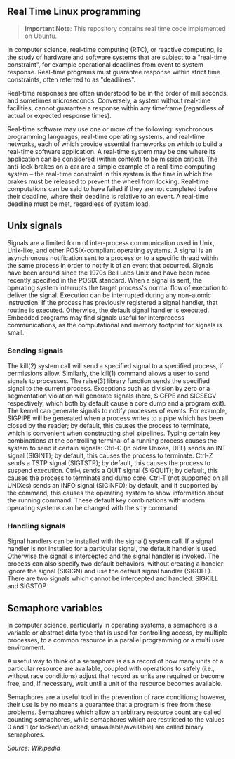 ## Real Time Linux programming

> **Important Note**: This repository contains real time code implemented on Ubuntu.

In computer science, real-time computing (RTC), or reactive computing, is the study of hardware and software systems that are subject to a "real-time constraint", for example operational deadlines from event to system response. Real-time programs must guarantee response within strict time constraints, often referred to as "deadlines".

Real-time responses are often understood to be in the order of milliseconds, and sometimes microseconds. Conversely, a system without real-time facilities, cannot guarantee a response within any timeframe (regardless of actual or expected response times).

Real-time software may use one or more of the following: synchronous programming languages, real-time operating systems, and real-time networks, each of which provide essential frameworks on which to build a real-time software application.
A real-time system may be one where its application can be considered (within context) to be mission critical. The anti-lock brakes on a car are a simple example of a real-time computing system – the real-time constraint in this system is the time in which the brakes must be released to prevent the wheel from locking. 
Real-time computations can be said to have failed if they are not completed before their deadline, where their deadline is relative to an event. 
A real-time deadline must be met, regardless of system load.

## Unix signals

Signals are a limited form of inter-process communication used in Unix, Unix-like, and other POSIX-compliant operating systems. A signal is an asynchronous notification sent to a process or to a specific thread within the same process in order to notify it of an event that occurred. Signals have been around since the 1970s Bell Labs Unix and have been more recently specified in the POSIX standard.
When a signal is sent, the operating system interrupts the target process's normal flow of execution to deliver the signal. Execution can be interrupted during any non-atomic instruction. If the process has previously registered a signal handler, that routine is executed. Otherwise, the default signal handler is executed.
Embedded programs may find signals useful for interprocess communications, as the computational and memory footprint for signals is small.

### Sending signals
The kill(2) system call will send a specified signal to a specified process, if permissions allow. Similarly, the kill(1) command allows a user to send signals to processes. The raise(3) library function sends the specified signal to the current process.
Exceptions such as division by zero or a segmentation violation will generate signals (here, SIGFPE and SIGSEGV respectively, which both by default cause a core dump and a program exit).
The kernel can generate signals to notify processes of events. For example, SIGPIPE will be generated when a process writes to a pipe which has been closed by the reader; by default, this causes the process to terminate, which is convenient when constructing shell pipelines.
Typing certain key combinations at the controlling terminal of a running process causes the system to send it certain signals:
Ctrl-C (in older Unixes, DEL) sends an INT signal (SIGINT); by default, this causes the process to terminate.
Ctrl-Z sends a TSTP signal (SIGTSTP); by default, this causes the process to suspend execution.
Ctrl-\ sends a QUIT signal (SIGQUIT); by default, this causes the process to terminate and dump core.
Ctrl-T (not supported on all UNIXes) sends an INFO signal (SIGINFO); by default, and if supported by the command, this causes the operating system to show information about the running command.
These default key combinations with modern operating systems can be changed with the stty command

### Handling signals
Signal handlers can be installed with the signal() system call. If a signal handler is not installed for a particular signal, the default handler is used. Otherwise the signal is intercepted and the signal handler is invoked. The process can also specify two default behaviors, without creating a handler: ignore the signal (SIGIGN) and use the default signal handler (SIGDFL). There are two signals which cannot be intercepted and handled: SIGKILL and SIGSTOP

## Semaphore variables
In computer science, particularly in operating systems, a semaphore is a variable or abstract data type that is used for controlling access, by multiple processes, to a common resource in a parallel programming or a multi user environment.

A useful way to think of a semaphore is as a record of how many units of a particular resource are available, coupled with operations to safely (i.e., without race conditions) adjust that record as units are required or become free, and, if necessary, wait until a unit of the resource becomes available. 

Semaphores are a useful tool in the prevention of race conditions; however, their use is by no means a guarantee that a program is free from these problems. Semaphores which allow an arbitrary resource count are called counting semaphores, while semaphores which are restricted to the values 0 and 1 (or locked/unlocked, unavailable/available) are called binary semaphores.


<em>Source: Wikipedia</em>
